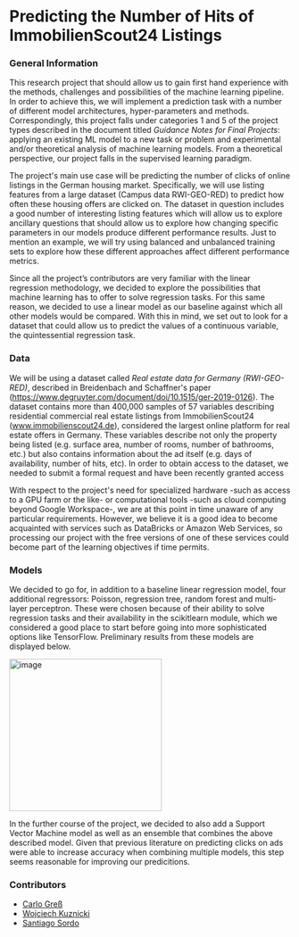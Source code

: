 # Predicting the Number of Hits of ImmobilienScout24 Listings

### General Information 

This research project that should allow us to gain first hand experience with the methods, challenges and possibilities of the machine learning pipeline. In order to achieve this, we will implement a prediction task with a number of different model architectures, hyper-parameters and methods. Correspondingly, this project falls under categories 1 and 5 of the project types described in the document titled *Guidance Notes for Final Projects*: applying an existing ML model to a new task or problem and experimental and/or theoretical analysis of machine learning models. From a theoretical perspective, our project falls in the supervised learning paradigm.

The project's main use case will be predicting the number of clicks of online listings in the German housing market. Specifically, we will use listing features from a large dataset (Campus data RWI-GEO-RED) to predict how often these housing offers are clicked on. The dataset in question includes a good number of interesting listing features which will allow us to explore ancillary questions that should allow us to explore how changing specific parameters in our models produce different performance results. Just to mention an example, we will try using balanced and unbalanced training sets to explore how these different approaches affect different performance metrics.

Since all the project’s contributors are very familiar with the linear regression methodology, we decided to explore the possibilities that machine learning has to offer to solve regression tasks. For this same reason, we decided to use a linear model as our baseline against which all other models would be compared. With this in mind, we set out to look for a dataset that could allow us to predict the values of a continuous variable, the quintessential regression task.

### Data

We will be using a dataset called _Real estate data for Germany (RWI-GEO-RED)_, described in Breidenbach and Schaffner's paper (https://www.degruyter.com/document/doi/10.1515/ger-2019-0126). The dataset contains more than
400,000 samples of 57 variables describing residential commercial real estate listings from ImmobilienScout24 (www.immobilienscout24.de), considered the largest online platform for real estate offers in Germany. These variables describe not only the property being listed (e.g. surface area, number of rooms, number of bathrooms, etc.) but also contains information about the ad itself (e.g. days of availability, number of hits, etc). In order to obtain access to the dataset, we needed to submit a formal request and have been recently granted access

With respect to the project's need for specialized hardware -such as access to a GPU farm or the like- or computational tools -such as cloud computing beyond Google Workspace-, we are at this point in time unaware of any particular requirements. However, we believe it is a good idea to become acquainted with services such as DataBricks or Amazon Web Services, so processing our project with the free versions of one of these services could become part of the learning objectives if time permits.

### Models

We decided to go for, in addition to a baseline linear regression model, four additional regressors: Poisson, regression tree, random forest and multi-layer perceptron. These were chosen because of their ability to solve regression tasks and their availability in the scikitlearn module, which we considered a good place to start before going into more sophisticated options like TensorFlow. Preliminary results from these models are displayed below.

<img width="273" alt="image" src="https://user-images.githubusercontent.com/72525078/163332234-316ce6cd-3d8e-4747-821c-d0640566aa68.png">

In the further course of the project, we decided to also add a Support Vector Machine model as well as an ensemble that combines the above described model. Given that previous literature on predicting clicks on ads were able to increase accuracy when combining multiple models, this step seems reasonable for improving our predicitions. 


### Contributors

- [Carlo Greß](https://github.com/carlo-gress)
- [Wojciech Kuznicki](https://github.com/wkuznicki)
- [Santiago Sordo](https://github.com/odros)

